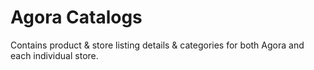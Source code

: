 # Agora Catalogs

Contains product & store listing details & categories for both Agora and each individual store.
